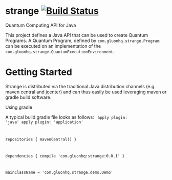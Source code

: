 # strange [![Build Status](https://travis-ci.org/gluonhq/strange.svg?branch=master)](https://travis-ci.org/gluonhq/strange)
Quantum Computing API for Java

This project defines a Java API that can be used to create Quantum Programs.
A Quantum Program, defined by <code>com.gluonhq.strange.Program</code> can be executed on an implementation of the 
<code>com.gluonhq.strange.QuantumExecutionEnvironment</code>.


# Getting Started

Strange is distributed via the traditional Java distribution channels (e.g. maven central and jcenter) and can thus easily be used leveraging maven or gradle build software.

Using gradle

A typical build.gradle file looks as follows:
<code>
apply plugin: 'java'
apply plugin: 'application'

repositories {
    mavenCentral()
}

dependencies {
    compile 'com.gluonhq:strange:0.0.1'
}

mainClassName = 'com.gluonhq.strange.demo.Demo'

</code>

